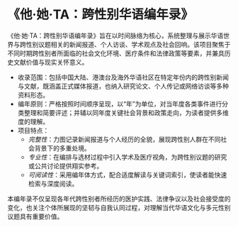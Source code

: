 # 《他·她·TA：跨性别华语编年录》

《他·她·TA：跨性别华语编年录》旨在以时间脉络为核心，系统整理与展示华语世界与跨性别议题相关的新闻报道、个人访谈、学术观点及社会回响。该项目聚焦于不同时期跨性别者所面临的社会文化环境、医疗条件和法律政策等要素，并兼具历史文献价值与现实关怀意义。

- 收录范围：包括中国大陆、港澳台及海外华语社区在特定年份内的跨性别新闻与文献，既涵盖正式媒体报道，也纳入研究论文、个人传记或网络访谈等多种资料形态。  
- 编年原则：严格按照时间顺序呈现，以“年”为单位，对当年度各类事件进行分类整理和简要评述；并辅以同年度关键社会背景和政策走向，为读者提供多维度的理解。  
- 项目特点：  
  - *完整性*：力图记录新闻报道与个人经历的全貌，展现跨性别人群在不同社会背景下的多重处境。  
  - *专业性*：在编排与选材过程中引入学术及医疗视角，为跨性别议题的研究或公共讨论提供翔实参考。  
  - *可阅读性*：采用编年体方式，配合适度解读与关键词索引，使读者能快速检索与深度阅读。

本编年录不仅呈现各年代跨性别者所经历的医护实践、法律争议以及社会接受度的变化，也关注个体所展现的坚韧与自我认同过程，对理解当代华语文化与多元性别议题具有重要价值。
